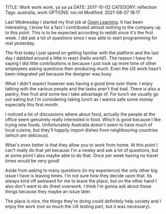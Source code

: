 TITLE: Work work work, ya ya ya
DATE: 2017-10-02
CATEGORY: reflection
Tags: australia, work
OPTIONS: toc:nil
Modified: 2021-08-07 18:17

Last Wednesday I started my first job at [Open Learning](https://www.openlearning.com/). 
It has been interesting,
I know for a fact I contributed almost nothing
to the company up to this point.
This is to be expected according to reddit since it's the first week.
I did ask a lot of questions since I was able to start programming for real
yesterday.

The first today I just spend on getting familiar with the platform and the last
day I dabbled around a little in react (hello world!).
The reason I have for saying I did little contributions is because I just took up
more time of other employees asking questions then producing much.
Even the UX work hasn't been integrated yet because the designer was busy.

What I didn't expect however was having a good time over there.
I enjoy talking with the various people and the tasks aren't that bad.
There is also a pantry, free fruit and some tea I take advantage of.
For lunch we usually go out eating but I'm considering taking lunch as I wanna
safe some money especially this first month.

I noticed a lot of discussions where about food, actually the people at the
office seem genuinely really interested in food.
Which is good because I like trying new foods.
Unfortunately Australia doesn't seem to have much of local cuisine, but they'll
happily import dishes from neighbouring countries (which are delicious).

What's even better is that they allow you to work from home.
At this point I can't really do that yet because I'm a newby and ask a lot of
questions, but at some point I also maybe able to do that.
Once per week having no travel times would be very good!

Aside from asking to many questions (in my experience) the only other big issue
I have is leaving times.
I'm not sure how they decide upon that.
Its always kind off awkward for me to leave the place,
but on the other hand I also don't want to do (free) overwork.
I think I'm gonna ask about these things because they maybe an issue later.

The place is nice, the things they're doing could definitely help
society and I enjoy the work (not so much the UX testing part,
but it was necessary).
